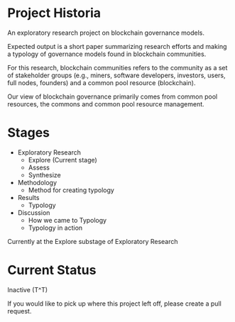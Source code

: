 # Project Historia

An exploratory research project on blockchain governance models. 

Expected output is a short paper summarizing research efforts and making a typology of governance models found in blockchain communities.

For this research, blockchain communities refers to the community as a set of stakeholder groups (e.g., miners, software developers, investors, users, full nodes, founders) and a common pool resource (blockchain).

Our view of blockchain governance primarily comes from common pool resources, the commons and common pool resource management. 

# Stages

- Exploratory Research
  - Explore (Current stage)
  - Assess
  - Synthesize
- Methodology
  - Method for creating typology
- Results
  - Typology
- Discussion
  - How we came to Typology
  - Typology in action

Currently at the Explore substage of Exploratory Research

# Current Status

Inactive (T^T)

If you would like to pick up where this project left off, please create a pull request. 
